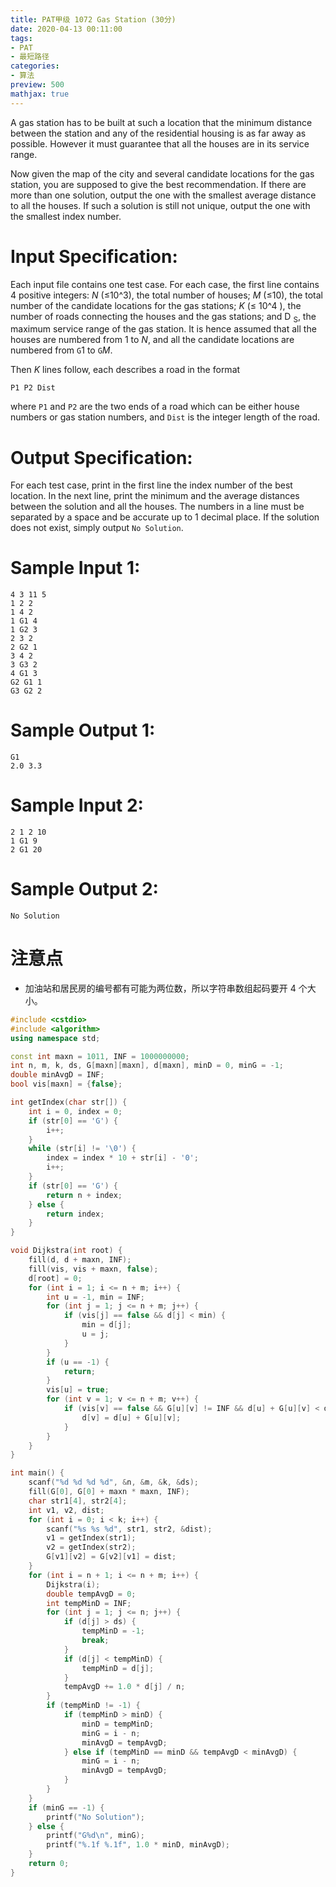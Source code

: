 ```yaml
---
title: PAT甲级 1072 Gas Station (30分)
date: 2020-04-13 00:11:00
tags: 
- PAT
- 最短路径
categories: 
- 算法
preview: 500
mathjax: true
---
```


A gas station has to be built at such a location that the minimum distance between the station and any of the residential housing is as far away as possible. However it must guarantee that all the houses are in its service range.

Now given the map of the city and several candidate locations for the gas station, you are supposed to give the best recommendation. If there are more than one solution, output the one with the smallest average distance to all the houses. If such a solution is still not unique, output the one with the smallest index number.

# Input Specification:

Each input file contains one test case. For each case, the first line contains 4 positive integers: *N* (≤10^3), the total number of houses; *M* (≤10), the total number of the candidate locations for the gas stations; *K* (≤ 10^4 ), the number of roads connecting the houses and the gas stations; and D <sub>S</sub>, the maximum service range of the gas station. It is hence assumed that all the houses are numbered from 1 to *N*, and all the candidate locations are numbered from `G`1 to `G`*M*.

Then *K* lines follow, each describes a road in the format

```
P1 P2 Dist
```

where `P1` and `P2` are the two ends of a road which can be either house numbers or gas station numbers, and `Dist` is the integer length of the road.

# Output Specification:

For each test case, print in the first line the index number of the best location. In the next line, print the minimum and the average distances between the solution and all the houses. The numbers in a line must be separated by a space and be accurate up to 1 decimal place. If the solution does not exist, simply output `No Solution`.

# Sample Input 1:

```in
4 3 11 5
1 2 2
1 4 2
1 G1 4
1 G2 3
2 3 2
2 G2 1
3 4 2
3 G3 2
4 G1 3
G2 G1 1
G3 G2 2
```

# Sample Output 1:

```out
G1
2.0 3.3
```

# Sample Input 2:

```in
2 1 2 10
1 G1 9
2 G1 20
```

# Sample Output 2:

```out
No Solution
```

# 注意点

- 加油站和居民房的编号都有可能为两位数，所以字符串数组起码要开 4 个大小。

```cpp
#include <cstdio>
#include <algorithm>
using namespace std;

const int maxn = 1011, INF = 1000000000;
int n, m, k, ds, G[maxn][maxn], d[maxn], minD = 0, minG = -1;
double minAvgD = INF;
bool vis[maxn] = {false};

int getIndex(char str[]) {
	int i = 0, index = 0;
	if (str[0] == 'G') {
		i++;
	}
	while (str[i] != '\0') {
		index = index * 10 + str[i] - '0';
		i++;
	}
	if (str[0] == 'G') {
		return n + index;
	} else {
		return index;
	}
}

void Dijkstra(int root) {
	fill(d, d + maxn, INF);
	fill(vis, vis + maxn, false);
	d[root] = 0;
	for (int i = 1; i <= n + m; i++) {
		int u = -1, min = INF;
		for (int j = 1; j <= n + m; j++) {
			if (vis[j] == false && d[j] < min) {
				min = d[j];
				u = j;
			}
		}
		if (u == -1) {
			return;
		}
		vis[u] = true;
		for (int v = 1; v <= n + m; v++) {
			if (vis[v] == false && G[u][v] != INF && d[u] + G[u][v] < d[v]) {
				d[v] = d[u] + G[u][v];
			}
		}
	}
}

int main() {
	scanf("%d %d %d %d", &n, &m, &k, &ds);
	fill(G[0], G[0] + maxn * maxn, INF);
	char str1[4], str2[4];
	int v1, v2, dist;
	for (int i = 0; i < k; i++) {
		scanf("%s %s %d", str1, str2, &dist);
		v1 = getIndex(str1);
		v2 = getIndex(str2);
		G[v1][v2] = G[v2][v1] = dist;
	}
	for (int i = n + 1; i <= n + m; i++) {
		Dijkstra(i);
		double tempAvgD = 0;
		int tempMinD = INF;
		for (int j = 1; j <= n; j++) {
			if (d[j] > ds) {
				tempMinD = -1; 
				break;
			}
			if (d[j] < tempMinD) {
				tempMinD = d[j];
			}
			tempAvgD += 1.0 * d[j] / n;
		}
		if (tempMinD != -1) {
			if (tempMinD > minD) {
				minD = tempMinD;
				minG = i - n;
				minAvgD = tempAvgD;
			} else if (tempMinD == minD && tempAvgD < minAvgD) {
				minG = i - n;
				minAvgD = tempAvgD;
			}
		}
	}
	if (minG == -1) {
		printf("No Solution");
	} else {
		printf("G%d\n", minG);
		printf("%.1f %.1f", 1.0 * minD, minAvgD);
	}
	return 0;
}
```

